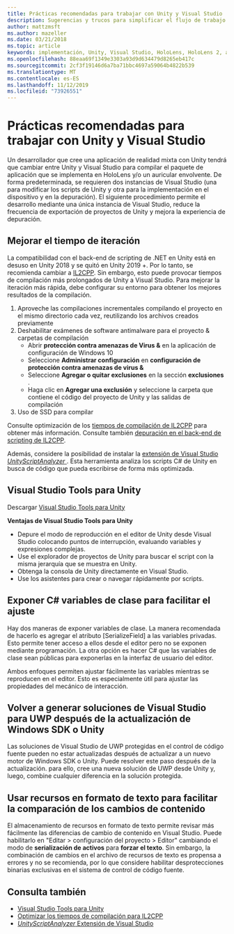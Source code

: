 ```yaml
---
title: Prácticas recomendadas para trabajar con Unity y Visual Studio
description: Sugerencias y trucos para simplificar el flujo de trabajo de creación de una aplicación de realidad mixta con Unity y Visual Studio.
author: mattzmsft
ms.author: mazeller
ms.date: 03/21/2018
ms.topic: article
keywords: implementación, Unity, Visual Studio, HoloLens, HoloLens 2, auriculares envolventes
ms.openlocfilehash: 88eaa69f1349e3303a93d9d634479d8265eb417c
ms.sourcegitcommit: 2cf3f19146d6a7ba71bbc4697a59064b4822b539
ms.translationtype: MT
ms.contentlocale: es-ES
ms.lasthandoff: 11/12/2019
ms.locfileid: "73926551"
---
```

# <a name="best-practices-for-working-with-unity-and-visual-studio"></a>Prácticas recomendadas para trabajar con Unity y Visual Studio

Un desarrollador que cree una aplicación de realidad mixta con Unity tendrá que cambiar entre Unity y Visual Studio para compilar el paquete de aplicación que se implementa en HoloLens y/o un auricular envolvente. De forma predeterminada, se requieren dos instancias de Visual Studio (una para modificar los scripts de Unity y otra para la implementación en el dispositivo y en la depuración). El siguiente procedimiento permite el desarrollo mediante una única instancia de Visual Studio, reduce la frecuencia de exportación de proyectos de Unity y mejora la experiencia de depuración.

## <a name="improving-iteration-time"></a>Mejorar el tiempo de iteración

La compatibilidad con el back-end de scripting de .NET en Unity está en desuso en Unity 2018 y se quitó en Unity 2019 +. Por lo tanto, se recomienda cambiar a [IL2CPP](https://docs.unity3d.com/Manual/IL2CPP.html). Sin embargo, esto puede provocar tiempos de compilación más prolongados de Unity a Visual Studio. Para mejorar la iteración más rápida, debe configurar su entorno para obtener los mejores resultados de la compilación.

1) Aproveche las compilaciones incrementales compilando el proyecto en el mismo directorio cada vez, reutilizando los archivos creados previamente
2) Deshabilitar exámenes de software antimalware para el proyecto & carpetas de compilación
   - Abrir **protección contra amenazas de Virus &** en la aplicación de configuración de Windows 10
   - Seleccione **Administrar configuración** en **configuración de protección contra amenazas de virus &**
   - Seleccione **Agregar o quitar exclusiones** en la sección **exclusiones** .
   - Haga clic en **Agregar una exclusión** y seleccione la carpeta que contiene el código del proyecto de Unity y las salidas de compilación
3) Uso de SSD para compilar

Consulte optimización de los [tiempos de compilación de IL2CPP](https://docs.unity3d.com/Manual/IL2CPP-OptimizingBuildTimes.html) para obtener más información. Consulte también [depuración en el back-end de scripting de IL2CPP](https://docs.unity3d.com/Manual/windowsstore-debugging-il2cpp.html).

Además, considere la posibilidad de instalar la [extensión de Visual Studio *UnityScriptAnalyzer* ](https://github.com/Microsoft/MixedRealityCompanionKit/tree/master/UnityScriptAnalyzer). Esta herramienta analiza los scripts C# de Unity en busca de código que pueda escribirse de forma más optimizada.

## <a name="visual-studio-tools-for-unity"></a>Visual Studio Tools para Unity

Descargar [Visual Studio Tools para Unity](https://docs.microsoft.com/visualstudio/cross-platform/getting-started-with-visual-studio-tools-for-unity?view=vs-2019)

**Ventajas de Visual Studio Tools para Unity**
* Depure el modo de reproducción en el editor de Unity desde Visual Studio colocando puntos de interrupción, evaluando variables y expresiones complejas.
* Use el explorador de proyectos de Unity para buscar el script con la misma jerarquía que se muestra en Unity.
* Obtenga la consola de Unity directamente en Visual Studio.
* Use los asistentes para crear o navegar rápidamente por scripts.

## <a name="expose-c-class-variables-for-easy-tuning"></a>Exponer C# variables de clase para facilitar el ajuste

Hay dos maneras de exponer variables de clase. La manera recomendada de hacerlo es agregar el atributo [SerializeField] a las variables privadas. Esto permite tener acceso a ellos desde el editor pero no se exponen mediante programación.  La otra opción es hacer C# que las variables de clase sean públicas para exponerlas en la interfaz de usuario del editor. 

Ambos enfoques permiten ajustar fácilmente las variables mientras se reproducen en el editor. Esto es especialmente útil para ajustar las propiedades del mecánico de interacción.

## <a name="regenerate-uwp-visual-studio-solutions-after-windows-sdk-or-unity-upgrade"></a>Volver a generar soluciones de Visual Studio para UWP después de la actualización de Windows SDK o Unity

Las soluciones de Visual Studio de UWP protegidas en el control de código fuente pueden no estar actualizadas después de actualizar a un nuevo motor de Windows SDK o Unity. Puede resolver este paso después de la actualización. para ello, cree una nueva solución de UWP desde Unity y, luego, combine cualquier diferencia en la solución protegida.

## <a name="use-text-format-assets-for-easy-comparison-of-content-changes"></a>Usar recursos en formato de texto para facilitar la comparación de los cambios de contenido

El almacenamiento de recursos en formato de texto permite revisar más fácilmente las diferencias de cambio de contenido en Visual Studio. Puede habilitarlo en "Editar > configuración del proyecto > Editor" cambiando el modo de **serialización de activos** para **forzar el texto**. Sin embargo, la combinación de cambios en el archivo de recursos de texto es propensa a errores y no se recomienda, por lo que considere habilitar desprotecciones binarias exclusivas en el sistema de control de código fuente.

## <a name="see-also"></a>Consulta también
- [Visual Studio Tools para Unity](https://visualstudiogallery.msdn.microsoft.com/8d26236e-4a64-4d64-8486-7df95156aba9)
- [Optimizar los tiempos de compilación para IL2CPP](https://docs.unity3d.com/Manual/IL2CPP-OptimizingBuildTimes.html)
- [*UnityScriptAnalyzer* Extensión de Visual Studio](https://github.com/Microsoft/MixedRealityCompanionKit/tree/master/UnityScriptAnalyzer)